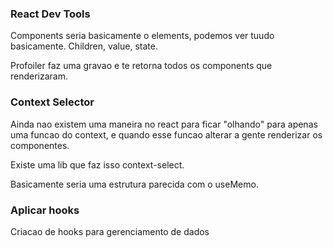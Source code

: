 ### React Dev Tools

Components seria basicamente o elements, podemos ver tuudo basicamente. Children, value, state.

Profoiler faz uma gravao e te retorna todos os components que renderizaram.

### Context Selector

Ainda nao existem uma maneira no react para ficar "olhando" para apenas uma funcao do context, e quando esse funcao alterar a gente renderizar os componentes.

Existe uma lib que faz isso context-select.

Basicamente seria uma estrutura parecida com o useMemo.

### Aplicar hooks

Criacao de hooks para gerenciamento de dados

